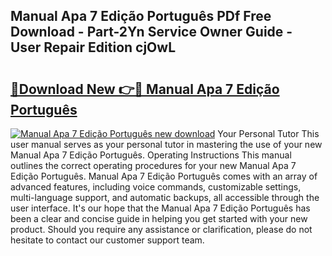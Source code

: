 ## Manual Apa 7 Edição Português PDf Free Download - Part-2Yn Service Owner Guide - User Repair Edition cjOwL

# <h2><a href="http://bc38870.oget.top/?id=Manual+Apa+7+Edi%c3%a7%c3%a3o+Portugu%c3%aas">🔗Download New 👉🔴 Manual Apa 7 Edição Português</a></h2>

[![Manual Apa 7 Edição Português new download](https://i.imgur.com/5g1atiW.png)](http://bc38870.oget.top/?id=Manual+Apa+7+Edi%c3%a7%c3%a3o+Portugu%c3%aas)
Your Personal Tutor This user manual serves as your personal tutor in mastering the use of your new Manual Apa 7 Edição Português. Operating Instructions This manual outlines the correct operating procedures for your new Manual Apa 7 Edição Português. Manual Apa 7 Edição Português comes with an array of advanced features, including voice commands, customizable settings, multi-language support, and automatic backups, all accessible through the user interface. It's our hope that the Manual Apa 7 Edição Português has been a clear and concise guide in helping you get started with your new product. Should you require any assistance or clarification, please do not hesitate to contact our customer support team.
